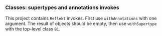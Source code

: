 ### Classes: supertypes and annotations invokes

This project contains `Reflekt` invokes. 
First use `withAnnotations` with one argument. The result of objects should be empty,
then use `withSupertype` with the top-level class `B1`.
